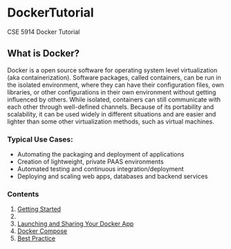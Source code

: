 # DockerTutorial
CSE 5914 Docker Tutorial

## What is Docker?
Docker is a open source software for operating system level virtualization (aka containerization). Software packages, called containers, can be run in the isolated environment, where they can have their configuration files, own libraries, or other configurations in their own environment without getting influenced by others. While isolated, containers can still communicate with each other through well-defined channels. Because of its portability and scalability, it can be used widely in different situations and are easier and lighter than some other virtualization methods, such as virtual machines.

### Typical Use Cases:
- Automating the packaging and deployment of applications<br>
- Creation of lightweight, private PAAS environments<br>
- Automated testing and continuous integration/deployment<br>
- Deploying and scaling web apps, databases and backend services<br>

### Contents
1. [Getting Started]
2.
3. [Launching and Sharing Your Docker App]
4. [Docker Compose]
5. [Best Practice]

[Getting Started]: <https://github.com/JonJonHuang/DockerTutorial/blob/master/Getting%20Started%20with%20Docker.md>
[Best Practice]: <https://github.com/JonJonHuang/DockerTutorial/blob/master/BestPractice.md>
[Docker Compose]: <https://github.com/JonJonHuang/DockerTutorial/blob/master/Docker%20Compose.md>
[Launching and Sharing Your Docker App]: <https://github.com/JonJonHuang/DockerTutorial/blob/master/Launching%20Your%20Docker%20App%20and%20Sharing.md>

